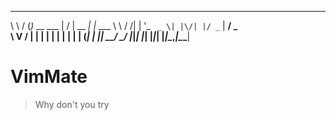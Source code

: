 __     ___           __  __       _       
\ \   / (_)_ __ ___ |  \/  | __ _| |_ ___ 
 \ \ / /| | '_ ` _ \| |\/| |/ _` | __/ _ \
  \ V / | | | | | | | |  | | (_| | ||  __/
   \_/  |_|_| |_| |_|_|  |_|\__,_|\__\___|

# VimMate

> Why don't you try
